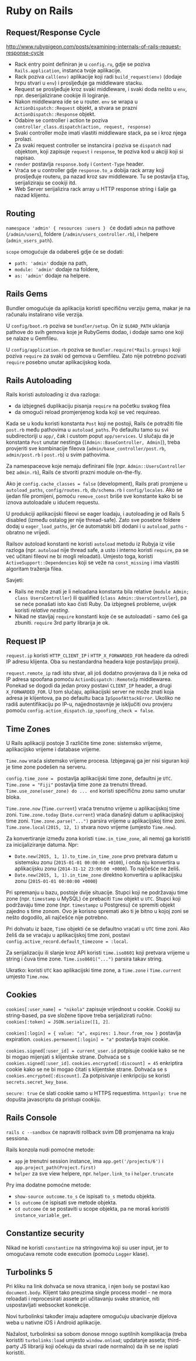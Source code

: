 # Ruby on Rails

## Request/Response Cycle

http://www.rubypigeon.com/posts/examining-internals-of-rails-request-response-cycle

* Rack entry point definiran je u `config.ru`, gdje se poziva `Rails.application`, instanca tvoje aplikacije.
* Rack poziva `call(env)` aplikacije koji radi `build_request(env)` (dodaje hrpu stvari u `env`) i prosljeđuje ga middleware stacku.
* Request se prosljeđuje kroz svaki middleware, i svaki doda nešto u `env`, npr. deserijalizirane cookije ili logiranje.
* Nakon middlewarea ide se u router. `env` se wrapa u `ActionDispatch::Request` objekt, a stvara se prazni `ActionDispatch::Response` objekt.
* Odabire se controller i action te poziva `controller_class.dispatch(action, request, response)`
* Svaki controller može imati vlastiti middleware stack, pa se i kroz njega prolazi.
* Za svaki request controller se instancira i poziva se `dispatch` nad objektom, koji zapisuje `request` i `response`, te poziva kod u akciji koji si napisao.
* `render` postavlja `response.body` i `Content-Type` header.
* Vraća se u controller gdje `response.to_a` dobija rack array koji prosljeđuje routeru, pa nazad kroz sav middleware. Tu se postavlja `ETag`, serijaliziraju se cookiji itd.
* Web Server serijalizira rack array u HTTP response string i šalje ga nazad klijentu.

## Routing

`namespace 'admin' { resources :users } ` će dodati `admin` na pathove (`/admin/users`), foldere (`/admin/users_controller.rb`), i helpere (`admin_users_path`).

`scope` omogućuje da odabereš gdje će se dodati:
* `path: 'admin'` dodaje na path,
* `module: 'admin'` dodaje na foldere,
* `as: 'admin'` dodaje na helpere.

## Rails Gems

Bundler omogućuje da aplikacija koristi specifičnu verziju gema, makar je na računalu instalirano više verzija.

U `config/boot.rb` poziva se `bundler/setup`. On iz `$LOAD_PATH` uklanja pathove do svih gemova koje je RubyGems dodao, i dodaje samo one koji se nalaze u Gemfileu.

U `config/application.rb` poziva se `Bundler.require(*Rails.groups)` koji poziva `require` za svaki od gemova u Gemfileu. Zato nije potrebno pozivati `require` posebno unutar aplikacijskog koda.

## Rails Autoloading

Rails koristi autoloading iz dva razloga:
* da izbjegneš duplikaciju pisanja `require` na početku svakog filea
* da omogući reload promjenjenog koda koji se već requireao.

Kada se u kodu koristi konstanta `Post` koji ne postoji, Rails će potražiti file `post.rb` među pathovima u `autoload_paths`. Po defaultu tamo su svi subdirectoriji u `app/`, čak i custom poput `app/services`. U slučaju da je konstanta `Post` unutar nestinga (`[Admin::BaseController, Admin]`), treba provjeriti sve kombinacije fileova (`admin/base_controller/post.rb`, `admin/post.rb` i `post.rb`) u svim pathovima.

Za namespaceove koje nemaju definirani file (npr. `Admin::UsersController` bez `admin.rb`), Rails će stvoriti prazni module on-the-fly.

Ako je `config.cache_classes = false` (development), Rails prati promjene u `autoload_paths`, `config/routes.rb`, `db/schema.rb` i `config/locales`. Ako se ijedan file promijeni, pomoću `remove_const` briše sve konstante kako bi se iznova autoloadale u idućem requestu.

U produkciji aplikacijski fileovi se eager loadaju, i autoloading je od Rails 5 disabled (između ostalog jer nije thread-safe). Zato sve posebne foldere dodaj u `eager_load_paths`, jer će automatski biti dodani i u `autoload_paths` - obratno ne vrijedi.

Railsov autoload konstanti ne koristi `autoload` metodu iz Rubyja iz više razloga (npr. `autoload` nije thread safe, a usto i interno koristi `require`, pa se već učitani fileovi ne bi mogli reloadati). Umjesto toga, koristi `ActiveSupport::Dependencies` koji se veže na `const_missing` i ima vlastiti algoritam traženja filea.

Savjeti:
* Rails ne može znati je li neloadana konstanta bila relative (`module Admin; class UsersController`) ili qualified (`class Admin::UsersController`), pa se neće ponašati isto kao čisti Ruby. Da izbjegneš probleme, uvijek koristi *relative nesting*.
* Nikad ne stavljaj `require` konstanti koje će se autoloadati - samo ćeš ga zbuniti. `require` 3rd party librarija je ok.

## Request IP

`request.ip` koristi `HTTP_CLIENT_IP` i `HTTP_X_FORWARDED_FOR` headere da odredi IP adresu klijenta. Oba su nestandardna headera koje postavljaju proxiji.

`request.remote_ip` radi istu stvar, ali još dodatno provjerava da li je neka od IP adresa spoofana pomoću `ActionDispatch::RemoteIp` middlewarea. Ponekad se dogodi da jedan proxy postavi `CLIENT_IP` header, a drugi `X_FORWARDED_FOR`. U tom slučaju, aplikacijski server ne može znati koja adresa je klijentova, pa po defaultu baca `IpSpoofAttackError`. Ukoliko ne radiš autentifikaciju po IP-u, najjednostavnije je isključiti ovu provjeru pomoću `config.action_dispatch.ip_spoofing_check = false`.

## Time Zones

U Rails aplikaciji postoje 3 različite time zone: sistemsko vrijeme, aplikacijsko vrijeme i database vrijeme.

`Time.now` vraća sistemsko vrijeme procesa. Izbjegavaj ga jer nisi siguran koji je time zone podešen na serveru.

`config.time_zone = ` postavlja aplikacijski time zone, defaultni je `UTC`.
`Time.zone = "Fiji"` postavlja time zone za trenutni thread.
`Time.use_zone(user_zone) do ... end` koristi specifičnu zonu samo unutar bloka.

`Time.zone.now` (`Time.current`) vraća trenutno vrijeme u aplikacijskoj time zoni.
`Time.zone.today` (`Date.current`) vraća današnji datum u aplikacijskoj time zoni.
`Time.zone.parse("...")` parsira vrijeme u aplikacijskoj time zoni.
`Time.zone.local(2015, 12, 1)` stvara novo vrijeme (umjesto `Time.new`).

Za konvertiranje između zona koristi `time.in_time_zone`, ali nemoj ga koristiti za inicijaliziranje datuma. Npr:
* `Date.new(2015, 1, 1).to_time.in_time_zone` prvo pretvara datum u sistemsku zonu (`2015-01-01 00:00:00 +0100`), i onda nju konvertira u aplikacijsku zonu (`2014-31-12 23:00:00 +0000`). To najčešće ne želiš.
* `Date.new(2015, 1, 1).in_time_zone` direktno konvertira u aplikacijsku zonu (`2015-01-01 00:00:00 +0000`)

Pri spremanju u bazu, postoje dvije situacije. Stupci koji ne podržavaju time zone (npr. `timestamp` u MySQL) će prebaciti `Time` objekt u `UTC`. Stupci koji podržavaju time zone (npr. `timestampz` u Postgresu) će spremiti objekt zajedno s time zonom. Ovo je korisno spremati ako ti je bitno u kojoj zoni se nešto dogodilo, ali najčešće nije potrebno.

Pri dohvatu iz baze, `Time` objekti će se defaultno vraćati u `UTC` time zoni. Ako želiš da se vraćaju u aplikacijskoj time zoni, postavi `config.active_record.default_timezone = :local`.

Za serijalizaciju ili slanje kroz API koristi `time.iso8601` koji pretvara vrijeme u string i čuva time zone. `Time.iso8601("...")` parsira takav string.

Ukratko: koristi `UTC` kao aplikacijski time zone, a `Time.zone` i `Time.current` umjesto `Time.now`.

## Cookies

`cookies[:user_name] = "nikola"` zapisuje vrijednost u cookie. Cookiji su string-based, pa sve složene tipove treba serijalizirati ručno: `cookies[:token] = JSON.serialize([1, 2]`.

`cookies[:login] = { value: "a", expires: 1.hour.from_now }` postavlja expiration.
`cookies.permanent[:login] = "a"` postavlja trajni cookie.

`cookies.signed[:user_id] = current_user.id` potpisuje cookie kako se ne bi mogao mijenjati s klijentske strane. Dohvaća se s `cookies.signed[:user_id]`.
`cookies.encrypted[:discount] = 45` enkriptira cookie kako se ne bi mogao čitati s klijentske strane. Dohvaća se s `cookies.encrypted[:discount]`.
Za potpisivanje i enkripciju se koristi `secrets.secret_key_base`.

`secure: true` će slati cookie samo u HTTPS requestima.
`httponly: true` ne dopušta javascriptu da pristupi cookiju.

## Rails Console

`rails c --sandbox` će napraviti rollback svim DB promjenama na kraju sessiona.

Rails konzola nudi pomoćne metode:
* `app` je trenutni session instance, ima `app.get('/projects/6')` i `app.project_path(Project.first)`
* `helper` za sve view helpere, npr. `helper.link_to` i `helper.truncate`

Pry ima dodatne pomoćne metode:
* `show-source outcome.to_s` će ispisati `to_s` metodu objekta.
* `ls outcome` će ispisati sve metode objekta.
* `cd outcome` će se postaviti u scope objekta, pa ne moraš koristiti `instance_variable_get`.

## Constantize security

Nikad ne koristi `constantize` na stringovima koji su user input, jer to omogućava remote code execution (pomoću `Logger` klase).

## Turbolinks 5

Pri kliku na link dohvaća se nova stranica, i njen `body` se postavi kao `document.body`. Klijent tako preuzima single process model - ne mora reloadati i reprocesirati assete pri učitavanju svake stranice, niti uspostavljati websocket konekcije.

Novi turbolinksi također imaju adaptere omogućuju ubacivanje dijelova weba u nativne iOS i Android aplikacije.

Nažalost, turbolinksi sa sobom donose mnogo suptilnih komplikacija (treba koristiti `turbolinks:load` umjesto `window.onload`; updatanje asseta; third-party JS librariji koji očekuju da stvari rade normalno) da ih se ne isplati koristiti.
